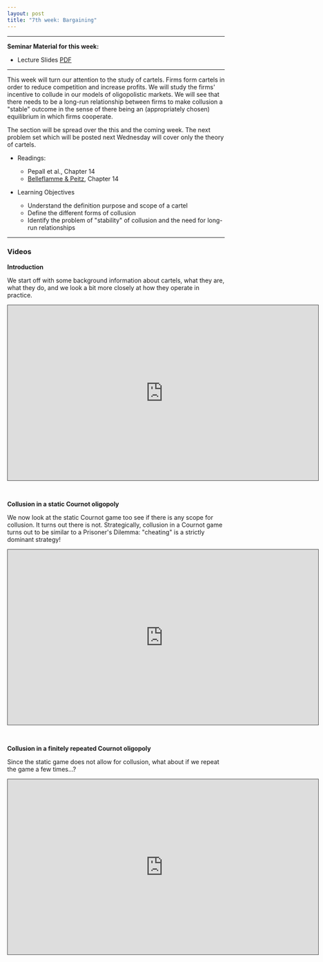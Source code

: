 ```yaml
---
layout: post
title: "7th week: Bargaining"
---
```




---
**Seminar Material for this week:** 


- Lecture Slides [PDF](https://drive.google.com/uc?export=download&id=1fNyDldcEgBTKUBCRWwHnpm0GR7ayhSRt)
 


---

This week will turn our attention to the study of cartels. Firms form cartels in order to reduce competition and increase profits. We will study the firms' incentive to collude in our models of oligopolistic markets. We will see that there needs to be a long-run relationship between firms to make collusion a "stable" outcome in the sense of there being an (appropriately chosen) equilibrium in which firms cooperate.
 
The section will be spread over the this and the coming week. The next problem set which will be posted next Wednesday will cover only the theory of cartels.

  
- Readings:
  - Pepall et al., Chapter 14
  - [Belleflamme & Peitz](https://www.cambridge.org/highereducation/books/industrial-organization/69870638F433E49AA6B20D24E3C9453E#contents), Chapter 14

- Learning Objectives
  - Understand the definition purpose and scope of a cartel
  - Define the different forms of collusion
  - Identify the problem of &quot;stability&quot; of collusion and the need for long-run relationships


---

### Videos


**Introduction**

We start off with some background information about cartels, what they are, what they do, and we look a bit more closely at how they operate in practice. 

<p><iframe src="https://york.cloud.panopto.eu/Panopto/Pages/Embed.aspx?id=ea655e84-438a-4f99-a8c2-ac7701344876&autoplay=false&offerviewer=true&showtitle=false&showbrand=false&captions=false&interactivity=all" height="405" width="720" style="border: 1px solid #464646;" allowfullscreen allow="autoplay"></iframe></p>

<br>


**Collusion in a static Cournot oligopoly**

We now look at the static Cournot game too see if there is any scope for collusion. It turns out there is not. Strategically, collusion in a Cournot game turns out to be similar to a Prisoner's Dilemma: "cheating" is a strictly dominant strategy!

<p><iframe src="https://york.cloud.panopto.eu/Panopto/Pages/Embed.aspx?id=7696e356-95b2-430c-b6be-ac770121f81d&autoplay=false&offerviewer=true&showtitle=false&showbrand=false&captions=false&interactivity=all" height="405" width="720" style="border: 1px solid #464646;" allowfullscreen allow="autoplay"></iframe></p>

<br>

**Collusion in a finitely repeated Cournot oligopoly**

Since the static game does not allow for collusion, what about if we repeat the game a few times...?

<p><iframe src="https://york.cloud.panopto.eu/Panopto/Pages/Embed.aspx?id=4031236e-4781-41ea-b879-ac7701343928&autoplay=false&offerviewer=true&showtitle=false&showbrand=false&captions=false&interactivity=all" height="405" width="720" style="border: 1px solid #464646;" allowfullscreen allow="autoplay"></iframe></p>
